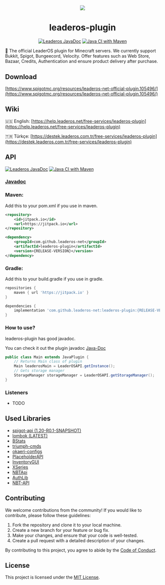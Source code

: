 <div align="center" style="margin-top: 5%">
  <img src="https://www.leaderos.net/apps/main/public/assets/img/brand/default.png" />
  <h1>leaderos-plugin</h1>
<p>

[![Leaderos JavaDoc](https://github.com/leaderos-net/leaderos-plugin/actions/workflows/publish-javadoc-maven.yml/badge.svg)](https://github.com/leaderos-net/leaderos-plugin/actions/workflows/publish-javadoc-maven.yml)
[![Java CI with Maven](https://github.com/leaderos-net/leaderos-plugin/actions/workflows/maven.yml/badge.svg)](https://github.com/leaderos-net/leaderos-plugin/actions/workflows/maven.yml)

</p>
</div>

🧩 The official LeaderOS plugin for Minecraft servers. We currently support Bukkit, Spigot, Bungeecord, Velocity. Offer features such as Web Store, Bazaar, Credits, Authentication and ensure product delivery after purchase.

## Download
[https://www.spigotmc.org/resources/leaderos-net-official-plugin.105496/](https://www.spigotmc.org/resources/leaderos-net-official-plugin.105496/)

## Wiki
🇺🇸 English: [https://help.leaderos.net/free-services/leaderos-plugin](https://help.leaderos.net/free-services/leaderos-plugin)

🇹🇷 Türkçe: [https://destek.leaderos.com.tr/free-services/leaderos-plugin](https://destek.leaderos.com.tr/free-services/leaderos-plugin)

## API
[![Leaderos JavaDoc](https://github.com/leaderos-net/leaderos-plugin/actions/workflows/publish-javadoc-maven.yml/badge.svg)](https://github.com/leaderos-net/leaderos-plugin/actions/workflows/publish-javadoc-maven.yml)
[![Java CI with Maven](https://github.com/leaderos-net/leaderos-plugin/actions/workflows/maven.yml/badge.svg)](https://github.com/leaderos-net/leaderos-plugin/actions/workflows/maven.yml)

### [Javadoc](https://leaderos-net.github.io/leaderos-plugin/)

### Maven:

Add this to your pom.xml if you use in maven.

```xml
<repository>
    <id>jitpack.io</id>
    <url>https://jitpack.io</url>
</repository>
```
```xml
<dependency>
    <groupId>com.github.leaderos-net</groupId>
    <artifactId>leaderos-plugin</artifactId>
    <version>{RELEASE-VERSION}</version>
</dependency>
```

### Gradle:

Add this to your build.gradle if you use in gradle.

```groovy
repositories {
    maven { url 'https://jitpack.io' }
}
```
```groovy
dependencies {
    implementation 'com.github.leaderos-net:leaderos-plugin:{RELEASE-VERSION}'
}
```

### How to use?

leaderos-plugin has good javadoc.

You can check it out the plugin javadoc [Java-Doc](https://leaderos-net.github.io/leaderos-plugin)

```java
public class Main extends JavaPlugin {
    // Returns Main class of plugin
    Main leaderosMain = LeaderOSAPI.getInstance();
    // Gets storage manager
    StorageManager storageManager = LeaderOSAPI.getStorageManager();
}
```

### Listeners

* TODO

## Used Libraries

* [spigot-api (1.20-R0.1-SNAPSHOT)](https://hub.spigotmc.org/stash/projects/SPIGOT/repos/spigot/browse)
* [lombok (LATEST)](https://github.com/projectlombok/lombok)
* [BStats](https://bstats.org)
* [triumph-cmds]([https://www.spigotmc.org/resources/vault.34315/](https://github.com/TriumphTeam/triumph-cmds))
* [okaeri-configs](https://github.com/OkaeriPoland/okaeri-configs)
* [PlaceholderAPI](https://www.spigotmc.org/resources/placeholderapi.6245/)
* [InventoryGUI](https://github.com/Phoenix616/InventoryGui)
* [XSeries](https://github.com/CryptoMorin/XSeries)
* [NBTApi](https://www.spigotmc.org/resources/nbt-api.7939/)
* [AuthLib](https://mvnrepository.com/artifact/com.mojang/authlib/1.5.25)
* [NBT-API](https://github.com/tr7zw/Item-NBT-API)

## Contributing

We welcome contributions from the community! If you would like to contribute, please follow these guidelines:

1. Fork the repository and clone it to your local machine.
2. Create a new branch for your feature or bug fix.
3. Make your changes, and ensure that your code is well-tested.
4. Create a pull request with a detailed description of your changes.

By contributing to this project, you agree to abide by the [Code of Conduct](CODE_OF_CONDUCT.md).

## License

This project is licensed under the [MIT License](LICENSE).
